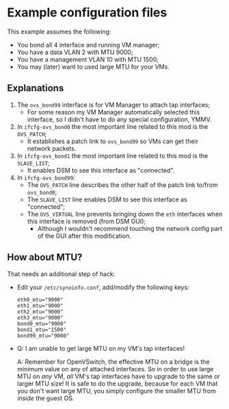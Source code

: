 # Example configuration files
This example assumes the following:
- You bond all 4 interface and running VM manager;
- You have a data VLAN 2 with MTU 9000;
- You have a management VLAN 10 with MTU 1500;
- You may (later) want to used large MTU for your VMs.

## Explanations
1. The `ovs_bond99` interface is for VM Manager to attach tap interfaces;
	- For some reason my VM Manager automatically selected this interface, so I didn't have to do any special configuration, YMMV.
2. In `ifcfg-ovs_bond0` the most important line related to this mod is the `OVS_PATCH`;
	- It establishes a patch link to `ovs_bond99` so VMs can get their network packets.
3. In `ifcfg-ovs_bond1` the most important line related to this mod is the `SLAVE_LIST`;
	- It enables DSM to see this interface as "connected".
4. In `ifcfg-ovs_bond99`:
	- The `OVS_PATCH` line describes the other half of the patch link to/from `ovs_bond0`;
	- The `SLAVE_LIST` line enables DSM to see this interface as "connected";
	- The `OVS_VIRTUAL` line prevents bringing down the `eth` interfaces when this interface is removed (from DSM GUI);
		- Although I wouldn't recommend touching the network config part of the GUI after this modification.

## How about MTU?
That needs an additional step of hack:
- Edit your `/etc/synoinfo.conf`, add/modify the following keys:
	```
	eth0_mtu="9000"
	eth1_mtu="9000"
	eth2_mtu="9000"
	eth3_mtu="9000"
	bond0_mtu="9000"
	bond1_mtu="1500"
	bond99_mtu="9000"
	```
- Q: I am unable to get large MTU on my VM's tap interfaces!

	A: Remember for OpenVSwitch, the effective MTU on a bridge is the minimum value on any of attached interfaces. So in order to use large MTU on *any* VM, *all* VM's tap interfaces have to upgrade to the same or larger MTU size! It is safe to do the upgrade, because for each VM that you don't want large MTU, you simply configure the smaller MTU from *inside* the guest OS.
